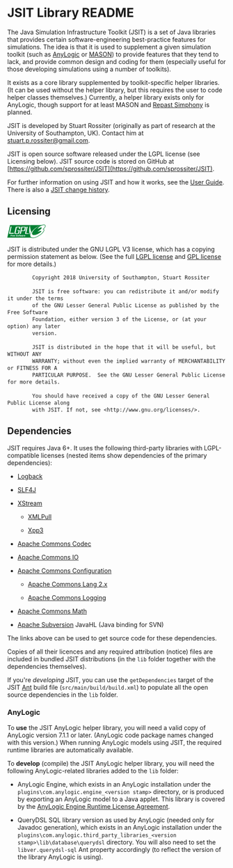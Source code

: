 # JSIT Library README

The Java Simulation Infrastructure Toolkit (JSIT) is a set of Java libraries
that provides certain software-engineering best-practice features for
simulations. The idea is that it is used to supplement a given simulation
toolkit (such as [AnyLogic](http://www.anylogic.com) or
[MASON](http://cs.gmu.edu/~eclab/projects/mason)) to provide features that they
tend to lack, and provide common design and coding for them (especially useful
for those developing simulations using a number of toolkits).

It exists as a core library supplemented by toolkit-specific helper libraries.
(It can be used without the helper library, but this requires the user to code
helper classes themselves.) Currently, a helper library exists only for
AnyLogic, though support for at least MASON and [Repast
Simphony](http://repast.sourceforge.net) is planned.

JSIT is developed by Stuart Rossiter (originally as part of research at the
University of Southampton, UK). Contact him at stuart.p.rossiter@gmail.com.

JSIT is open source software released under the LGPL license (see Licensing
below). JSIT source code is stored on GitHub at
[https://github.com/sprossiter/JSIT](https://github.com/sprossiter/JSIT).

For further information on using JSIT and how it works, see the [User
Guide](http://sprossiter.github.io/JSIT). There is also a [JSIT change
history](changeHistory.md).

## Licensing

![LGPL Logo](src/main/resources/images/lgplv3-88x31.png)

JSIT is distributed under the GNU LGPL V3 license, which has a copying
permission statement as below. (See the full [LGPL license](lgpl.txt) and [GPL
license](gpl.txt) for more details.)

```
        Copyright 2018 University of Southampton, Stuart Rossiter
        
        JSIT is free software: you can redistribute it and/or modify it under the terms
        of the GNU Lesser General Public License as published by the Free Software
        Foundation, either version 3 of the License, or (at your option) any later
        version.
        
        JSIT is distributed in the hope that it will be useful, but WITHOUT ANY
        WARRANTY; without even the implied warranty of MERCHANTABILITY or FITNESS FOR A
        PARTICULAR PURPOSE.  See the GNU Lesser General Public License for more details.
        
        You should have received a copy of the GNU Lesser General Public License along
        with JSIT. If not, see <http://www.gnu.org/licenses/>.
```

## Dependencies

JSIT requires Java 6+. It uses the following third-party libraries with
LGPL-compatible licenses (nested items show dependencies of the primary
dependencies):

  * [Logback](http://logback.qos.ch)
  
  * [SLF4J](http://www.slf4j.org)
  
  * [XStream](http://xstream.codehaus.org)
  
    - [XMLPull](http://www.xmlpull.org)
  
    - [Xpp3](http://www.extreme.indiana.edu/xgws/xsoap/xpp/mxp1)
  
  * [Apache Commons Codec](http://commons.apache.org/proper/commons-codec)
  
  * [Apache Commons IO](http://commons.apache.org/proper/commons-io)
  
  * [Apache Commons Configuration](http://commons.apache.org/proper/commons-configuration)
  
    - [Apache Commons Lang 2.x](http://commons.apache.org/proper/commons-lang)
  
    - [Apache Commons Logging](http://commons.apache.org/proper/commons-logging)
  
  * [Apache Commons Math](http://commons.apache.org/proper/commons-math)
  
  * [Apache Subversion](https://subversion.apache.org/) JavaHL (Java binding for SVN)

The links above can be used to get source code for these dependencies.

Copies of all their licences and any required attribution (notice) files are
included in bundled JSIT distributions (in the `lib` folder together with the
dependencies themselves).

If you're *developing* JSIT, you can use the `getDependencies` target of the
JSIT [Ant](http://ant.apache.org) build file (`src/main/build/build.xml`) to
populate all the open source dependencies in the `lib` folder.

### AnyLogic

To **use** the JSIT AnyLogic helper library, you will need a valid copy of
AnyLogic version 7.1.1 or later. (AnyLogic code package names changed with this
version.) When running AnyLogic models using JSIT, the required runtime
libraries are automatically available.

To **develop** (compile) the JSIT AnyLogic helper library, you will need the
following AnyLogic-related libraries added to the `lib` folder:

  * AnyLogic Engine, which exists in an AnyLogic installation under the
    `plugins\com.anylogic.engine_<version stamp>` directory, or is produced by
    exporting an AnyLogic model to a Java applet. This library is covered by the
    [AnyLogic Engine Runtime License
    Agreement](src/main/resources/AnyLogicEngineRuntimeLicenseAgreement.html).

  * QueryDSL SQL library version as used by AnyLogic (needed only for Javadoc
    generation), which exists in an AnyLogic installation under the
    `plugins\com.anylogic.third_party_libraries_<version stamp>\lib\database\querydsl`
    directory. You will also need to set the `libver.querydsl-sql` Ant property
    accordingly (to reflect the version of the library AnyLogic is using).

